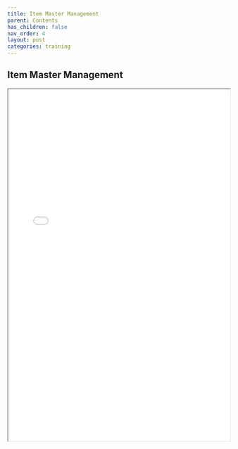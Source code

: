```yaml
---
title: Item Master Management
parent: Contents
has_children: false
nav_order: 4
layout: post
categories: training
---
```



## Item Master Management

<iframe width="100%" height="800" src="./assets/PETAL - Item Master.pdf">



